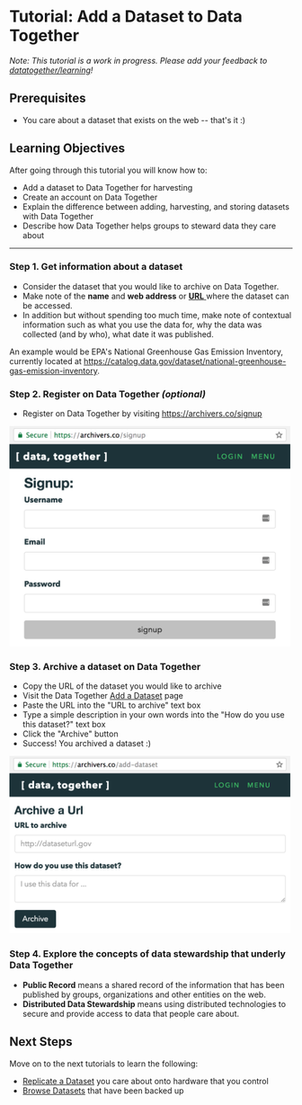 # Tutorial: Add a Dataset to Data Together

_Note: This tutorial is a work in progress. Please add your feedback to [datatogether/learning](https://github.com/datatogether/learning/issues)!_

## Prerequisites

* You care about a dataset that exists on the web -- that's it :)

## Learning Objectives

After going through this tutorial you will know how to:

* Add a dataset to Data Together for harvesting
* Create an account on Data Together
* Explain the difference between adding, harvesting, and storing datasets with Data Together
* Describe how Data Together helps groups to steward data they care about

****

### Step 1. Get information about a dataset

* Consider the dataset that you would like to archive on Data Together.
* Make note of the **name** and **web address** or [**URL** ](https://en.wikipedia.org/wiki/URL) where the dataset can be accessed.
* In addition but without spending too much time, make note of contextual information such as what you use the data for, why the data was collected (and by who), what date it was published.

An example would be EPA's National Greenhouse Gas Emission Inventory, currently located at https://catalog.data.gov/dataset/national-greenhouse-gas-emission-inventory.

### Step 2. Register on Data Together _(optional)_

* Register on Data Together by visiting https://archivers.co/signup

<img src="images/Screenshot-signup.png" width=500 />

### Step 3. Archive a dataset on Data Together

* Copy the URL of the dataset you would like to archive
* Visit the Data Together [Add a Dataset](http://archivers.co/add-dataset) page
* Paste the URL into the "URL to archive" text box
* Type a simple description in your own words into the "How do you use this dataset?" text box
* Click the "Archive" button
* Success! You archived a dataset :)

<img src="images/screenshot-AddADataset.png" width=500 />

### Step 4. Explore the concepts of data stewardship that underly Data Together

* **Public Record** means a shared record of the information that has been published by groups, organizations and other entities on the web.
* **Distributed Data Stewardship** means using distributed technologies to secure and provide access to data that people care about.

## Next Steps

Move on to the next tutorials to learn the following:

* [Replicate a Dataset](replicate-with-control/README.md) you care about onto hardware that you control
* [Browse Datasets](browse-datasets/README.md) that have been backed up
